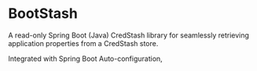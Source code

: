 # BootStash
A read-only Spring Boot (Java) CredStash library for seamlessly retrieving application
 properties from a CredStash store.
 
Integrated with Spring Boot Auto-configuration, 
